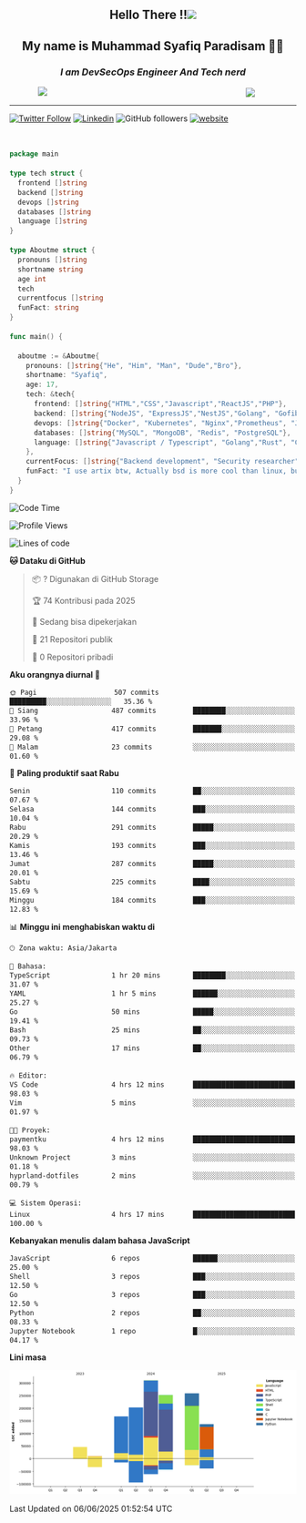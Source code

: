 <h2 align="center">

Hello There !!<img src="https://media.giphy.com/media/12oufCB0MyZ1Go/giphy.gif" width="50"></h2>

<h2 align="center">My name is Muhammad Syafiq Paradisam 👋👋</h2>

<h3 align="center"><em>I am DevSecOps Engineer And Tech nerd
</em></h3>

<img align="left" style="margin-left: 50px" src="https://static.zerochan.net/Alina.Clover.1024.4345060.webp" width="315"/>

<img align="center" style="margin-left: 50px" src="https://i.pinimg.com/736x/69/82/aa/6982aafd816ea48f48d0639c7797915c.jpg" width=250/>

<hr/>

[![Twitter Follow](https://img.shields.io/twitter/follow/misteranmol?label=Follow)](https://x.com/FikkzOutfit)
[![Linkedin](https://img.shields.io/badge/-syafiq-blue?style=square&logo=Linkedin&logoColor=white&link=https://www.linkedin.com/in/syafiq-paradisam/)](https://id.linkedin.com/in/syafiq-paradisam-b72749258)
![GitHub followers](https://img.shields.io/github/followers/syafiqparadisam?label=Follower&style=social)
[![website](https://img.shields.io/badge/Website-46a2f1.svg?&style=flat-square&logo=Google-Chrome&logoColor=white&link=https://anmolsingh.me/)](https://syafiq-paradisam.my.id)

<br/>

```go
package main

type tech struct {
  frontend []string
  backend []string
  devops []string
  databases []string
  language []string
}

type Aboutme struct {
  pronouns []string
  shortname string
  age int
  tech
  currentfocus []string
  funFact: string
}

func main() {

  aboutme := &Aboutme{
    pronouns: []string{"He", "Him", "Man", "Dude","Bro"},
    shortname: "Syafiq",
    age: 17,
    tech: &tech{
      frontend: []string{"HTML","CSS","Javascript","ReactJS","PHP"},
      backend: []string{"NodeJS", "ExpressJS","NestJS","Golang", "Gofiber", "Actixweb", "PHP", "Laravel", "Flask"},
      devops: []string{"Docker", "Kubernetes", "Nginx","Prometheus", "Jaeger", "Grafana", "Linux", "CI / CD"},
      databases: []string{"MySQL", "MongoDB", "Redis", "PostgreSQL"},
      language: []string{"Javascript / Typescript", "Golang","Rust", "C", "PHP","C++"}
    },
    currentFocus: []string{"Backend development", "Security researcher", "Blue team security","DevSecOps engineer"},
    funFact: "I use artix btw, Actually bsd is more cool than linux, but i can't use it because software issue, I am weaboo but not too much"
  }
}

```

<!--START_SECTION:waka-->
![Code Time](http://img.shields.io/badge/Code%20Time-349%20hrs%2015%20mins-blue)

![Profile Views](http://img.shields.io/badge/Profil%20dilihat-0-blue)

![Lines of code](https://img.shields.io/badge/Sejak%20Hello%20World%20aku%20telah%20menulis-1.4%20million%20baris%20kode-blue)

**🐱 Dataku di GitHub** 

> 📦 ? Digunakan di GitHub Storage 
 > 
> 🏆 74 Kontribusi pada 2025
 > 
> 💼 Sedang bisa dipekerjakan
 > 
> 📜 21 Repositori publik 
 > 
> 🔑 0 Repositori pribadi 
 > 
**Aku orangnya diurnal 🐤** 

```text
🌞 Pagi                   507 commits         █████████░░░░░░░░░░░░░░░░   35.36 % 
🌆 Siang                  487 commits         ████████░░░░░░░░░░░░░░░░░   33.96 % 
🌃 Petang                 417 commits         ███████░░░░░░░░░░░░░░░░░░   29.08 % 
🌙 Malam                  23 commits          ░░░░░░░░░░░░░░░░░░░░░░░░░   01.60 % 
```
📅 **Paling produktif saat Rabu** 

```text
Senin                    110 commits         ██░░░░░░░░░░░░░░░░░░░░░░░   07.67 % 
Selasa                   144 commits         ███░░░░░░░░░░░░░░░░░░░░░░   10.04 % 
Rabu                     291 commits         █████░░░░░░░░░░░░░░░░░░░░   20.29 % 
Kamis                    193 commits         ███░░░░░░░░░░░░░░░░░░░░░░   13.46 % 
Jumat                    287 commits         █████░░░░░░░░░░░░░░░░░░░░   20.01 % 
Sabtu                    225 commits         ████░░░░░░░░░░░░░░░░░░░░░   15.69 % 
Minggu                   184 commits         ███░░░░░░░░░░░░░░░░░░░░░░   12.83 % 
```


📊 **Minggu ini menghabiskan waktu di** 

```text
🕑︎ Zona waktu: Asia/Jakarta

💬 Bahasa: 
TypeScript               1 hr 20 mins        ████████░░░░░░░░░░░░░░░░░   31.07 % 
YAML                     1 hr 5 mins         ██████░░░░░░░░░░░░░░░░░░░   25.27 % 
Go                       50 mins             █████░░░░░░░░░░░░░░░░░░░░   19.41 % 
Bash                     25 mins             ██░░░░░░░░░░░░░░░░░░░░░░░   09.73 % 
Other                    17 mins             ██░░░░░░░░░░░░░░░░░░░░░░░   06.79 % 

🔥 Editor: 
VS Code                  4 hrs 12 mins       █████████████████████████   98.03 % 
Vim                      5 mins              ░░░░░░░░░░░░░░░░░░░░░░░░░   01.97 % 

🐱‍💻 Proyek: 
paymentku                4 hrs 12 mins       █████████████████████████   98.03 % 
Unknown Project          3 mins              ░░░░░░░░░░░░░░░░░░░░░░░░░   01.18 % 
hyprland-dotfiles        2 mins              ░░░░░░░░░░░░░░░░░░░░░░░░░   00.79 % 

💻 Sistem Operasi: 
Linux                    4 hrs 17 mins       █████████████████████████   100.00 % 
```

**Kebanyakan menulis dalam bahasa JavaScript** 

```text
JavaScript               6 repos             ██████░░░░░░░░░░░░░░░░░░░   25.00 % 
Shell                    3 repos             ███░░░░░░░░░░░░░░░░░░░░░░   12.50 % 
Go                       3 repos             ███░░░░░░░░░░░░░░░░░░░░░░   12.50 % 
Python                   2 repos             ██░░░░░░░░░░░░░░░░░░░░░░░   08.33 % 
Jupyter Notebook         1 repo              █░░░░░░░░░░░░░░░░░░░░░░░░   04.17 % 
```



**Lini masa**

![Lines of Code chart](https://raw.githubusercontent.com/syafiqparadisam/syafiqparadisam/master/assets/bar_graph.png)


 Last Updated on 06/06/2025 01:52:54 UTC
<!--END_SECTION:waka-->
